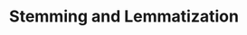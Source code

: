 ---
types: "word"

title: "Stemming and Lemmatization"

categories: ['']

tags: ['Stemming', 'and', 'Lemmatization']

arabic: 'التجذير والتجذيع'

arexps: []

enwords: ['Stemming and Lemmatization']

enexps: []

arlexicons: 'ج'

enlexicons: 'S'

authors: ['Ruqayya Roshdy']

translators: ['']

citations: 'تطبيقات الذكاء الاصطناعي في خدمة اللغة العربية'

sources: 'مركز الملك عبدالله بن عبدالعزيز الدولي لخدمة اللغة العربية'

word: "true"

slug: ""
---